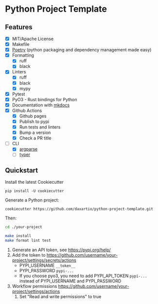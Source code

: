 # Python Project Template

## Features

- [x] MIT/Apache License
- [x] Makefile
- [x] [Poetry](https://python-poetry.org/) (python packaging and dependency management made easy)
- [x] Formatting
  - [x] ruff
  - [x] black
- [x] Linters
  - [x] ruff
  - [x] black
  - [x] mypy
- [x] Pytest
- [x] PyO3 - Rust bindings for Python
- [x] Documentation with [mkdocs](https://www.mkdocs.org/)
- [x] Github Actions
  - [x] Github pages
  - [x] Publish to pypi
  - [x] Run tests and linters
  - [x] Bump a version
  - [x] Check a PR title
- [ ] CLI
  - [x] [argparse](https://docs.python.org/3/howto/argparse.html)
  - [ ] [typer](https://typer.tiangolo.com)

## Quickstart

Install the latest Cookiecutter

```
pip install -U cookiecutter
```

Generate a Python project:

```
cookiecutter https://github.com/daxartio/python-project-template.git
```

Then:

```bash
cd ./your-project

make install
make format lint test
```

1. Generate an API token, see https://pypi.org/help/
2. Add the token to https://github.com/username/your-project/settings/secrets/actions
   - PYPI_USERNAME `__token__`
   - PYPI_PASSWORD `pypi-...`
   - If you choose pyo3, you need to add PYPI_API_TOKEN `pypi-...` instead of PYPI_USERNAME and PYPI_PASSWORD
3. Workflow permissions https://github.com/username/your-project/settings/actions
   1. Set "Read and write permissions" to true
